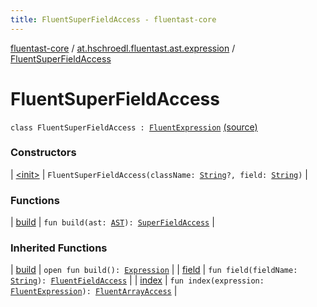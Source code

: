 ```yaml
---
title: FluentSuperFieldAccess - fluentast-core
---
```


[fluentast-core](../../index.html) / [at.hschroedl.fluentast.ast.expression](../index.html) / [FluentSuperFieldAccess](.)

# FluentSuperFieldAccess

`class FluentSuperFieldAccess : `[`FluentExpression`](../-fluent-expression/index.html) [(source)](https://github.com/hschroedl/FluentAST/tree/master/core/src/main/kotlin//at.hschroedl.fluentast/ast/expression/SuperFieldAccess.kt#L9)

### Constructors

| [&lt;init&gt;](-init-.html) | `FluentSuperFieldAccess(className: `[`String`](https://kotlinlang.org/api/latest/jvm/stdlib/kotlin/-string/index.html)`?, field: `[`String`](https://kotlinlang.org/api/latest/jvm/stdlib/kotlin/-string/index.html)`)` |

### Functions

| [build](build.html) | `fun build(ast: `[`AST`](https://help.eclipse.org/neon/topic/org.eclipse.jdt.doc.isv/reference/api/org/eclipse/jdt/core/dom/AST.html)`): `[`SuperFieldAccess`](https://help.eclipse.org/neon/topic/org.eclipse.jdt.doc.isv/reference/api/org/eclipse/jdt/core/dom/SuperFieldAccess.html) |

### Inherited Functions

| [build](../-fluent-expression/build.html) | `open fun build(): `[`Expression`](https://help.eclipse.org/neon/topic/org.eclipse.jdt.doc.isv/reference/api/org/eclipse/jdt/core/dom/Expression.html) |
| [field](../-fluent-expression/field.html) | `fun field(fieldName: `[`String`](https://kotlinlang.org/api/latest/jvm/stdlib/kotlin/-string/index.html)`): `[`FluentFieldAccess`](../-fluent-field-access/index.html) |
| [index](../-fluent-expression/--index--.html) | `fun index(expression: `[`FluentExpression`](../-fluent-expression/index.html)`): `[`FluentArrayAccess`](../-fluent-array-access/index.html) |

